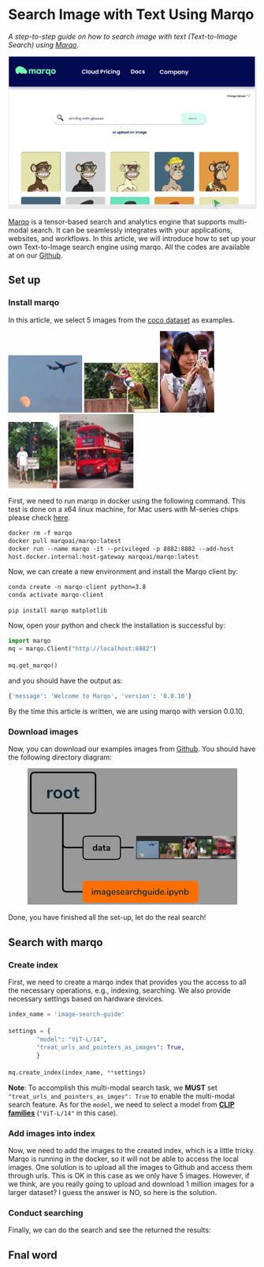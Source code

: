 # Search Image with Text Using Marqo

*A step-to-step guide on how to search image with text (Text-to-Image Search) using [Marqo](https://www.marqo.ai/).*

![An example to show how to search image using text.](asset/example.png)


[Marqo](https://www.marqo.ai/) is a tensor-based search and analytics engine that supports multi-modal search. It can be seamlessly 
integrates with your applications, websites, and workflows. In this article, we will
introduce how to set up your own Text-to-Image search engine using marqo. All the codes are available at on our [Github](imagesearchguide.ipynb).

## Set up

### Install marqo
In this article, we select 5 images from the [coco dataset](https://cocodataset.org/#home) as examples.
<p float="center">
  <img src="./data/image3.jpg" width="150" />
  <img src="./data/image2.jpg" width="150" /> 
  <img src="./data/image1.jpg" width="110" />
  <img src="./data/image4.jpg" width="100" /> 
  <img src="./data/image5.jpg" width="150" />
</p>

First, we need to run marqo in docker using the following command. This test is done on a x64 linux machine, for Mac users with M-series chips
please check [here](https://github.com/marqo-ai/marqo#m-series-mac-users).

```
docker rm -f marqo
docker pull marqoai/marqo:latest
docker run --name marqo -it --privileged -p 8882:8882 --add-host host.docker.internal:host-gateway marqoai/marqo:latest
```

Now, we can create a new environment and install the Marqo client by:
```
conda create -n marqo-client python=3.8
conda activate marqo-client

pip install marqo matplotlib
```
Now, open your python and check the installation is successful by:
```python
import marqo
mq = marqo.Client("http://localhost:8882")

mq.get_marqo()
```
and you should have the output as:
```python
{'message': 'Welcome to Marqo', 'version': '0.0.10'}
```
By the time this article is written, we are using marqo with version 0.0.10.

### Download images

Now, you can download our examples images from [Github](./data). You should have the following directory diagram:

<p align="center">
 <img src ="./asset/directory_diagram.png"/>
</p>


Done, you have finished all the set-up, let do the real search!

## Search with marqo

### Create index

First, we need to create a marqo index that provides you the access to all the necessary operations, e.g., indexing, searching. We also provide
necessary settings based on hardware devices.

```python
index_name = 'image-search-guide'

settings = {
        "model": "ViT-L/14",
        "treat_urls_and_pointers_as_images": True,
        }

mq.create_index(index_name, **settings)
```
__Note__: To accomplish this multi-modal search task, we __MUST__ set `"treat_urls_and_pointers_as_imges": True` to enable the multi-modal search feature. As for the `model`, we need to 
select a model from [__CLIP families__](https://docs.marqo.ai/0.0.10/Models-Reference/dense_retrieval/) (`"ViT-L/14"` in this case).

### Add images into index
Now, we need to add the images to the created index, which is a little tricky. Marqo is running in the docker, so it will not be able to access
the local images.
One solution is to upload all the images to Github and access them through urls. This is OK in this case as we only have 5 images. However, if we think,
are you really going to upload and download 1 million images for a larger dataset? I guess the answer is NO, so here is the solution.











### Conduct searching
Finally, we can do the search and see the returned the results:







## Fnal word